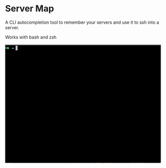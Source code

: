 # Server Map

A CLI autocompletion tool to remember your servers and use it to ssh into a server.

Works with bash and zsh

![servermap](./servermap.gif)
